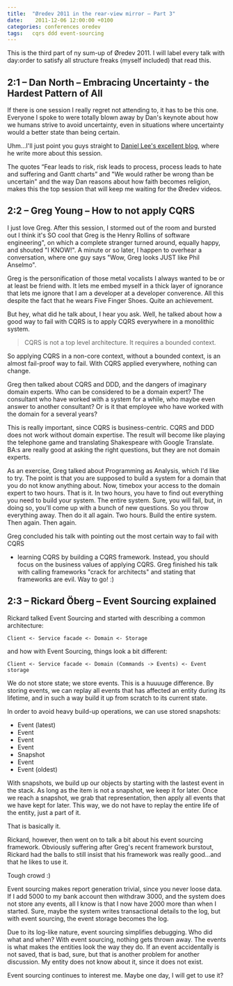```yaml
---
title:  "Øredev 2011 in the rear-view mirror – Part 3"
date:    2011-12-06 12:00:00 +0100
categories: conferences oredev
tags: 	cqrs ddd event-sourcing
---
```



This is the third part of ny sum-up of Øredev 2011. I will label every talk with
day:order to satisfy all structure freaks (myself included) that read this.



## 2:1 – Dan North – Embracing Uncertainty - the Hardest Pattern of All

If there is one session I really regret not attending to, it has to be this one.
Everyone I spoke to were totally blown away by Dan's keynote about how we humans
strive to avoid uncertainty, even in situations where uncertainty would a better
state than being certain.

Uhm...I'll just point you guys straight to [Daniel Lee's excellent blog](https://danlimerick.wordpress.com/2011/11/10/redev-2011-day-2-rollercoaster-ride/),
where he write more about this session.

The quotes “Fear leads to risk, risk leads to process, process leads to hate and
suffering and Gantt charts” and "We would rather be wrong than be uncertain" and
the way Dan reasons about how faith becomes religion, makes this the top session
that will keep me waiting for the Øredev videos.



## 2:2 – Greg Young – How to not apply CQRS

I just love Greg. After this session, I stormed out of the room and bursted out 
I think it's SO cool that Greg is the Henry Rollins of software engineering", on
which a complete stranger turned around, equally happy, and shouted "I KNOW!". A
minute or so later, I happen to overhear a conversation, where one guy says "Wow,
Greg looks JUST like Phil Anselmo".

Greg is the personification of those metal vocalists I always wanted to be or at
least be friend with. It lets me embed myself in a thick layer of ignorance that
lets me ignore that I am a developer at a developer converence. All this despite
the fact that he wears Five Finger Shoes. Quite an achievement.

But hey, what did he talk about, I hear you ask. Well, he talked about how a good
way to fail with CQRS is to apply CQRS everywhere in a monolithic system. 

> CQRS is not a top level architecture. It requires a bounded context.

So applying CQRS in a non-core context, without a bounded context, is an almost
fail-proof way to fail. With CQRS applied everywhere, nothing can change.

Greg then talked about CQRS and DDD, and the dangers of imaginary domain experts.
Who can be considered to be a domain expert? The consultant who have worked with
a system for a while, who maybe even answer to another consultant? Or is it that
employee who have worked with the domain for a several years?

This is really important, since CQRS is business-centric. CQRS and DDD does not
work without domain expertise. The result will become like playing the telephone
game and translating Shakespeare with Google Translate. BA:s are really good at
asking the right questions, but they are not domain experts.

As an exercise, Greg talked about Programming as Analysis, which I'd like to try.
The point is that you are supposed to build a system for a domain that you do not
know anything about. Now, timebox your access to the domain expert to two hours.
That is it. In two hours, you have to find out everything you need to build your
system. The entire system. Sure, you will fail, but, in doing so, you'll come up
with a bunch of new questions. So you throw everything away. Then do it all again.
Two hours. Build the entire system. Then again. Then again.

Greg concluded his talk with pointing out the most certain way to fail with CQRS
- learning CQRS by building a CQRS framework. Instead, you should focus on the
business values of applying CQRS. Greg finished his talk with calling frameworks 
"crack for architects" and stating that frameworks are evil. Way to go! :)


## 2:3 – Rickard Öberg – Event Sourcing explained

Rickard talked Event Sourcing and started with describing a common architecture:

	Client <- Service facade <- Domain <- Storage

and how with Event Sourcing, things look a bit different:

	Client <- Service facade <- Domain (Commands -> Events) <- Event storage

We do not store state; we store events. This is a huuuuge difference. By storing
events, we can replay all events that has affected an entity during its lifetime,
and in such a way build it up from scratch to its current state.

In order to avoid heavy build-up operations, we can use stored snapshots:

- Event (latest)
- Event
- Event
- Event
- Snapshot
- Event
- Event (oldest)

With snapshots, we build up our objects by starting with the lastest event in the
stack. As long as the item is not a snapshot, we keep it for later. Once we reach
a snapshot, we grab that representation, then apply all events that we have kept
for later. This way, we do not have to replay the entire life of the entity, just
a part of it.

That is basically it.

Rickard, however, then went on to talk a bit about his event sourcing framework.
Obviously suffering after Greg's recent framework burstout, Rickard had the balls
to still insist that his framework was really good...and that he likes to use it.

Tough crowd :)

Event sourcing makes report generation trivial, since you never loose data. If I
add 5000 to my bank account then withdraw 3000, and the system does not store any
events, all I know is that I now have 2000 more than when I started. Sure, maybe
the system writes transactional details to the log, but with event sourcing, the
event storage becomes the log.

Due to its log-like nature, event sourcing simplifies debugging. Who did what and
when? With event sourcing, nothing gets thrown away. The events is what makes the
entities look the way they do. If an event accidentally is not saved, that is bad,
sure, but that is another problem for another discussion. My entity does not know
about it, since it does not exist.

Event sourcing continues to interest me. Maybe one day, I will get to use it?


